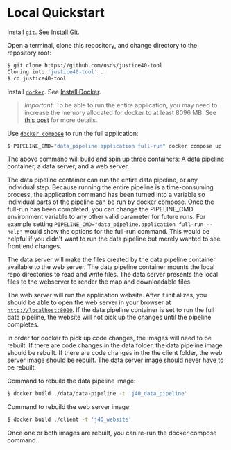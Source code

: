 # Local Quickstart

Install [`git`](https://git-scm.com/). See [Install Git](INSTALLATION.md#install-git).

Open a terminal, clone this repository, and change directory to the repository root:

```sh
$ git clone https://github.com/usds/justice40-tool
Cloning into 'justice40-tool'...
$ cd justice40-tool
```

Install [`docker`](https://docs.docker.com/get-docker/). See [Install Docker](INSTALLATION.md#install-docker).

> _Important_: To be able to run the entire application, you may need to increase the memory allocated for docker to at least 8096 MB. See [this post](https://stackoverflow.com/a/44533437) for more details.

Use [`docker compose`](https://docs.docker.com/compose/) to run the full application:

```sh
$ PIPELINE_CMD="data_pipeline.application full-run" docker compose up
```
The above command will build and spin up three containers: A data pipeline container, a data server, and a web server. 

The data pipeline container can run the entire data pipeline, or any individual step. Because running the entire pipeline is a time-consuming process, the application command has been turned into a variable so individual parts of the pipeline can be run by docker compose. Once the full-run has been completed, you can change the PIPELINE_CMD environment variable to any other valid parameter for future runs. For example setting `PIPELINE_CMD="data_pipeline.application full-run --help"` would show the options for the full-run command. This would be helpful if you didn't want to run the data pipeline but merely wanted to see front end changes.

The data server will make the files created by the data pipeline container available to the web server. The data pipeline container mounts the local repo directories to read and write files. The data server presents the local files to the webserver to render the map and downloadable files.

The web server will run the application website. After it initializes, you should be able to open the web server in your browser at [`http://localhost:8000`](http://localhost:8000). If the data pipeline container is set to run the full data pipeline, the website will not pick up the changes until the pipeline completes.

In order for docker to pick up code changes, the images will need to be rebuilt. If there are code changes in the data folder, the data pipeline image should be rebuilt. If there are code changes in the the client folder, the web server image should be rebuilt. The data server image should never have to be rebuilt.

Command to rebuild the data pipeline image:

```sh
$ docker build ./data/data-pipeline -t 'j40_data_pipeline'
```

Command to rebuild the web server image:

```sh
$ docker build ./client -t 'j40_website'
```

Once one or both images are rebuilt, you can re-run the docker compose command.